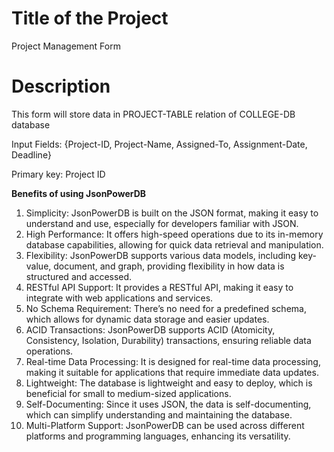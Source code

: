# Title of the Project

Project Management Form 

# Description

This form will store data in PROJECT-TABLE relation of COLLEGE-DB database

Input Fields: {Project-ID, Project-Name, Assigned-To, Assignment-Date, Deadline}

Primary key: Project ID

**Benefits of using JsonPowerDB**
1. Simplicity:
JsonPowerDB is built on the JSON format, making it easy to understand and use, especially for developers familiar with JSON.
2. High Performance:
It offers high-speed operations due to its in-memory database capabilities, allowing for quick data retrieval and manipulation.
3. Flexibility:
JsonPowerDB supports various data models, including key-value, document, and graph, providing flexibility in how data is structured and accessed.
4. RESTful API Support:
It provides a RESTful API, making it easy to integrate with web applications and services.
5. No Schema Requirement:
There’s no need for a predefined schema, which allows for dynamic data storage and easier updates.
6. ACID Transactions:
JsonPowerDB supports ACID (Atomicity, Consistency, Isolation, Durability) transactions, ensuring reliable data operations.
7. Real-time Data Processing:
It is designed for real-time data processing, making it suitable for applications that require immediate data updates.
8. Lightweight:
The database is lightweight and easy to deploy, which is beneficial for small to medium-sized applications.
9. Self-Documenting:
Since it uses JSON, the data is self-documenting, which can simplify understanding and maintaining the database.
10. Multi-Platform Support:
JsonPowerDB can be used across different platforms and programming languages, enhancing its versatility.

